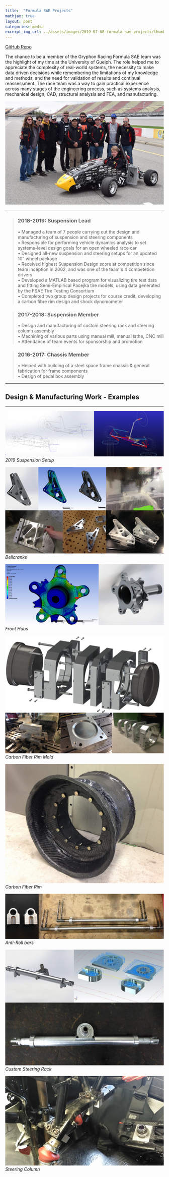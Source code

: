 ```yaml
---
title:  "Formula SAE Projects"
mathjax: true
layout: post
categories: media
excerpt_img_url: ../assets/images/2019-07-08-formula-sae-projects/thumbnail.jpg
---
```


[GitHub Repo](https://github.com/orion-miller/Gryphon-Racing-Formula-SAE)


The chance to be a member of the Gryphon Racing Formula SAE team was the highlight of my time at the University of Guelph. The role helped me to appreciate the complexity of real-world systems, the necessity to make data driven decisions while remembering the limitations of my knowledge and methods, and the need for validation of results and continual reassessment. The race team was a way to gain practical experience across many stages of the engineering process, such as systems analysis, mechanical design, CAD, structural analysis and FEA, and manufacturing.

![Poster](/assets/images/2019-07-08-formula-sae-projects/thumbnail.jpg)

---

> ### 2018-2019: Suspension Lead
> • Managed a team of 7 people carrying out the design and manufacturing of suspension and steering components  
• Responsible for performing vehicle dynamics analysis to set systems-level design goals for an open wheeled race car   
• Designed all-new suspension and steering setups for an updated 10" wheel package  
• Received highest Suspension Design score at competition since team inception in 2002, and was one of the team's 4 competetion drivers  
• Developed a MATLAB based program for visualizing tire test data and fitting Semi-Empirical Pacejka tire models, using data generated by the FSAE Tire Testing Consortium  
• Completed two group design projects for course credit, developing a carbon fibre rim design and shock dynomometer

> ### 2017-2018: Suspension Member
> • Design and manufacturing of custom steering rack and steering column assembly  
• Machining of various parts using manual mill, manual lathe, CNC mill  
• Attendance of team events for sponsorship and promotion  

> ### 2016-2017: Chassis Member
> • Helped with building of a steel space frame chassis & general fabrication for frame components   
• Design of pedal box assembly  

---
## Design & Manufacturing Work - Examples
---

![1](/assets/images/2019-07-08-formula-sae-projects/Suspension_Setup.png)
*2019 Suspension Setup*

![1](/assets/images/2019-07-08-formula-sae-projects/Bellcranks.png)
*Bellcranks*

![1](/assets/images/2019-07-08-formula-sae-projects/Front_Hub.png)
*Front Hubs*

![1](/assets/images/2019-07-08-formula-sae-projects/Wheel_Mold.png)
*Carbon Fiber Rim Mold*

![1](/assets/images/2019-07-08-formula-sae-projects/IMG_0677.JPG)
*Carbon Fiber Rim*

![1](/assets/images/2019-07-08-formula-sae-projects/ARBs_2.png)
*Anti-Roll bars*

![1](/assets/images/2019-07-08-formula-sae-projects/Steering_Rack.png)
*Custom Steering Rack*

![1](/assets/images/2019-07-08-formula-sae-projects/IMG_20180920_083341.jpg)
*Steering Column*

